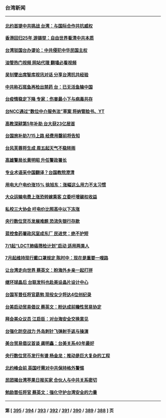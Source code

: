### 台湾新闻
---
#### [北约首提中共挑战 台湾：与国际合作共抗威权](../../pages/ncid1349361/n13770572.md?06302045) 
#### [香港回归25年 游锡堃：自由世界看清中共本质](../../pages/ncid1349361/n13770524.md?06302045) 
#### [台湾驳国台办谬论：中共侵犯中华民国主权](../../pages/ncid1349361/n13770431.md?06302045) 
#### [油管热门视频 网站代理 翻墙必看视频](http://209.222.30.114:81/youtube.html?06302045)
#### [吴钊燮出席智库视讯对话 分享台湾抗共经验](../../pages/ncid1349361/n13770047.md?06302045) 
#### [中共称石斑鱼再检出禁药 台：已无活鱼输中国](../../pages/ncid1349361/n13769972.md?06302045) 
#### [台疫情稳定下降 专家：伤害最小下与病毒共存](../../pages/ncid1349361/n13769953.md?06302045) 
#### [台NCC通过“数位中介服务法”草案 将纳管脸书、YT](../../pages/ncid1349361/n13770038.md?06302045) 
#### [高教深耕第5年补助 台大获23亿居首](../../pages/ncid1349361/n13770062.md?06302045) 
#### [台国旅补助7/15上路 经费用罄前将告知](../../pages/ncid1349361/n13770061.md?06302045) 
#### [台风芙蓉将生成 周五起天气不稳转雨](../../pages/ncid1349361/n13770056.md?06302045) 
#### [高雄警局长黄明昭 升任警政署长](../../pages/ncid1349361/n13770054.md?06302045) 
#### [专业术语采中国翻译？台国教院澄清](../../pages/ncid1349361/n13770042.md?06302045) 
#### [用电大户电价涨15% 徐旭东：涨幅这么用力不太习惯](../../pages/ncid1349361/n13770009.md?06302045) 
#### [大众运输电费上涨恐转嫁乘客 立委吁增碳权收益](../../pages/ncid1349361/n13770020.md?06302045) 
#### [私校三大协会 吁电价比照高中以下冻涨](../../pages/ncid1349361/n13770016.md?06302045) 
#### [央行数位货币发展难题 恐流失银行存款](../../pages/ncid1349361/n13769981.md?06302045) 
#### [蓝控食药署政风室成东厂 民进党：绝不护短](../../pages/ncid1349361/n13769971.md?06302045) 
#### [7/1起“LDCT肺癌筛检计划”启动 适用两类人](../../pages/ncid1349361/n13769973.md?06302045) 
#### [7月起维持现行戴口罩规定 陈时中：现在是重要一哩路](../../pages/ncid1349361/n13769958.md?06302045) 
#### [让台湾走向世界 蔡英文：盼海外乡亲一起打拼](../../pages/ncid1349361/n13769950.md?06302045) 
#### [继环球晶后 台联发科也赴美设晶片设计中心](../../pages/ncid1349361/n13769945.md?06302045) 
#### [台国军晋任将官勗勉 现役女少将达4位创纪录](../../pages/ncid1349361/n13769874.md?06302045) 
#### [台美启动贸易倡议 蔡英文：盼达成前瞻性贸易协定](../../pages/ncid1349361/n13769941.md?06302045) 
#### [拜会美众议员 江启臣：对台海安全交换意见](../../pages/ncid1349361/n13769942.md?06302045) 
#### [台强化防空战力 外岛刺针飞弹射手返与操演](../../pages/ncid1349361/n13769934.md?06302045) 
#### [美台贸易倡议首谈 龚明鑫：台美关系40年最好](../../pages/ncid1349361/n13769663.md?06302045) 
#### [央行数位货币发行有谱 杨金龙：推动是巨大复杂的工程](../../pages/ncid1349361/n13769714.md?06302045) 
#### [北约峰会前 英国吁需对中共保持格外警惕](../../pages/ncid1349361/n13769720.md?06302045) 
#### [民团揭台湾苹果日报买家 合伙人与中共关系密切](../../pages/ncid1349361/n13769264.md?06302045) 
#### [勉励晋任将官 蔡英文：强化守护台湾安全的力量](../../pages/ncid1349361/n13769334.md?06302045) 

---
#### 第 [ [395](./395.md?06302045) / [394](./394.md?06302045) / [393](./393.md?06302045) / [392](./392.md?06302045) / [391](./391.md?06302045) / [390](./390.md?06302045) / [389](./389.md?06302045) / [388](./388.md?06302045) ] 页
